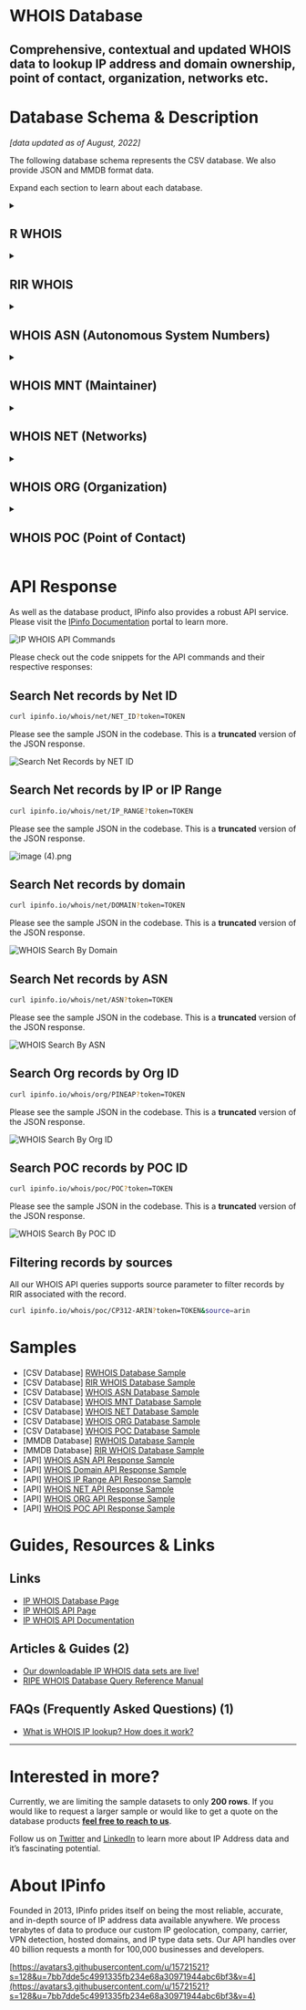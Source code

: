 # WHOIS Database

## Comprehensive, contextual and updated WHOIS data to lookup IP address and domain ownership, point of contact, organization, networks etc.

# Database Schema & Description

*[data updated as of August, 2022]*

The following database schema represents the CSV database. We also provide JSON and MMDB format data.

Expand each section to learn about each database.


<details>
<summary>
<h2>R WHOIS</h2>
</summary>

Parsed and normalized data we have collected from different RIRs. We also provide additional  fields to provide context to the data.

| Field Name | Example | Data Type | Notes |
| --- | --- | --- | --- |
| `range` | 50.28.18.195 | TEXT | IP Address range/netblock |
| `id` | NETBLK-GRADOCEROPUB.50.28.18.195/32 | TEXT | Raw netblock identifier from WHOIS |
| `name` | Grado Cero Publicidad S.A. de C.V. | TEXT | Name of netblock |
| `descr` | GRADOCEROPUB-50.28.18.195 | TEXT | Description |
| `host` | rwhois.liquidweb.com:4321 | TEXT | Host information |
| `country` | MX | TEXT | ISO 3166 country code |
| `email` | webmaster@gradocero.com | TEXT | Contact email information |
| `abuse` | abuse@sourcedns.com | TEXT | Abuse email information |
| `domain` | gradocero.com | TEXT | Domain associated with the netblock |
| `countr`y.1 | MX | TEXT | Secondary country information |
| `city` | Naucalpan de Juarez | TEXT | City information |
| `street` | Calle Andes #46 | TEXT | Street information |
| `postal` | 53125 | TEXT | Postal Code information |
| `updated` | 2021-01-26 00:00:00 | TEXT | Update date in the WHOIS registry |
| `imported` | 2021-01-27 04:44:47.206483 | TEXT | Imported date in the WHOIS registry |

</details>

<details>
<summary>
<h2>RIR WHOIS</h2>
</summary>

RIR WHOIS data is created by parsing IP WHOIS data from the regional Internet Registries. Aside from normalizing and structuring the data from different RIR, we include additional contexts and insights.

<!-- Need to add the Data Type for this -->
| Field Name | Example | Data Type | Notes |
| --- | --- | --- | --- |
| `range` | 45.142.160.224-45.142.161.255 | TEXT | IP Address range/netblock |
| `id` | PL-DOMYNET-NETWORK | TEXT | Raw netblock identifier from WHOIS |
| `name` | DomyNet Sp. z o.o. | TEXT | Name of netblock |
| `country` | PL | TEXT | ISO 3166 country code |
| `status` | ASSIGNED PA | TEXT | Range assignment type ([RIPE’s documentation](https://www.ripe.net/publications/docs/ripe-733)) |
| `tech` | PK9274-RIPE | TEXT | ID for technical contact of WHOIS record |
| `maintainer` | MNT-PL-DOMYNET-1 | TEXT | ID for contact authorized to update WHOIS record for netblock |
| `admin` | PK9274-RIPE | TEXT | ID for administrative contact of netblock |
| `source` | ripe | TEXT | RIR associated with record (RIPE, ARIN, etc.) |
| `whois_domain` | domynet.pl | TEXT | Domain name (from WHOIS entry) |
| `updated` | 2020-01-09 | TEXT | Last updated date (taken from WHOIS entry) |
| `org` | ORG-DSZO39-RIPE | TEXT | ID or name of organization responsible for netblock |
| `rdns_domain` | domynet.pl | TEXT | Domain associated with IP range (only available if a majority of IPs within range share a common reverse DNS domain) |
| `domain` | domynet.pl | TEXT | Domain associated with netblock (based on our data sets) |
| `geoloc` | 52.2260524 20.9941955 | TEXT | Latitude/longitude coordinates indicating where users of network are located |
| `org_address` | ul. Lindleya 16/301 02-013 Warszawa POLAND | TEXT | Address of the associated organization |
| `asn` | AS208348 | TEXT | Autonomous system number for organization that routes traffic for IP (based on BGP routing data) |
| `as_name` | DomyNet Sp. z o.o. | TEXT | Name of AS (based on our data sets and data processing) |
| `as_domain` | domynet.pl | TEXT | Domain of AS (based on our data sets and data processing) |
| `as_type` | isp | TEXT | ISP, business, or hosting (based on around 20 different features and our custom training set) |

</details>

<details>
<summary>
<h2>WHOIS ASN (Autonomous System Numbers)</h2>
</summary>

ASN Data matched to WHOIS data for contextual data.

| Field Name | Example | Data Type | Notes |
| --- | --- | --- | --- |
| `id` | AS3670 | TEXT | ASN information |
| `name` | Optimum Group | TEXT | Name of the netblock |
| `country` | US | TEXT | ISO 3166 country code |
| `org_id` | OPT | TEXT | Organization id of the netblock |
| `created` | 1994-06-10 | TEXT | Created date in the WHOIS registry |
| `updated` | 1995-12-08 | TEXT | Update date in the WHOIS registry |
| `source` | arin | TEXT | RIR associated with the record |
| `raw` | ASHandle: AS3670 OrgID: PT A... | TEXT | Raw data field |

</details>

<details>
<summary>
<h2>WHOIS MNT (Maintainer)</h2>
</summary>

| Field Name | Example | Data Type | Notes |
| --- | --- | --- | --- |
| `id` | NETFIL-MNT | TEXT | ID for the contact authorized to update record |
| `name` | NETFIL SRL BULEVARDUL RACOTEANU NR.163A FILI... | TEXT | Name and information of the mnt contact |
| `admin_id` | VD1057-RIPE | TEXT | Administrative contact id of the netblock |
| `tech_id` | VD1057-RIPE | TEXT | Technical contact id of the netblock |
| `org_id` | ORG-NS89-RIPE | TEXT | Organization responsible for the netblock |
| `created` | 2010-04-14 | TEXT | Created date in the WHOIS registry |
| `updated` | 2010-04-14 | TEXT | Updated date in the WHOIS registry |
| `source` | ripe | TEXT | RIR associated with the record |
| `raw` | mntner: NETFIL-MNT descr: NE... | TEXT | Raw data field |

`updated` and `created` values can be set to `datetime` data type.

</details>



<details>
<summary>
<h2>WHOIS NET (Networks)</h2>
</summary>

Network information from WHOIS registry  

| Field Name | Example | Data Type | Notes |
| --- | --- | --- | --- |
| `range` | 148.59.204.0/23 | TEXT | Netblock range |
| `id` | IN | TEXT | Raw netblock identifier from WHOIS |
| `name` | iTel Networks Inc | TEXT | Name of the netblock |
| `country` | CA | TEXT | ISO 3166 country code |
| `domain` | itel.com | TEXT | Domain associated with the netblock |
| `org_id` | IN | TEXT | Organization id of the netblock in the RIR db |
| `status` | ALLOCATION | TEXT | Range assignment type (see details) |
| `tech_id` | ABO24-ARIN JONAS30-ARIN RINKD-ARIN TRIGG15-... | TEXT | ID for technical contact |
| `mnt_id` | ITELN-ARIN | TEXT | ID for contact authorized to update the record |
| `admin_id` | RINKD-ARIN | TEXT | Administrative contact id of the netblock |
| `abuse_id` | ABUSE3422-ARIN | TEXT | Abuse contact id of the netblock |
| `created` | 2016-10-07 | TEXT | Created date in the WHOIS registry |
| `updated` | 2016-10-07 | TEXT | Updated date in the WHOIS registry |
| `source` | arin | TEXT | RIR associated with the record |
| `raw` | NetHandle: NET-148-59-204-0-1 OrgID: ... | TEXT | Raw data field |

`updated` and `created` values can be set to `datetime` data type.

</details>


<details>
<summary>
<h2>WHOIS ORG (Organization)</h2>
</summary>

Organization information from WHOIS registry

| Field Name | Example | Data Type | Notes |
| --- | --- | --- | --- |
| `id` | CTC-7 | TEXT | ID of the organization responsible for the netblock |
| `name` | Communications Technology Center | TEXT | Name of the organization responsible for the netblock |
| `address` |  | TEXT | Address information of the organization |
| `street` | IT Division PO Box 42495 | TEXT | Street address information of the organization |
| `city` | Olympia | TEXT | City of the organization |
| `state` | WA | TEXT | State / Region of the organization |
| `postalcode` | 98504-2495 | TEXT | Postal code information of the organization |
| `country` | US | TEXT | ISO 3166 country code |
| `admin_id` | NIEDK-ARIN | TEXT | Administrative contact id of the netblock |
| `tech_id` | NIEDK-ARIN | TEXT | Technical contact ID of the netblock |
| `abuse_id` | ABUSE135-ARIN NIEDK-ARIN | TEXT | Abuse contact ID of the netblock |
| `mnt_id` | NIEDK-ARIN | TEXT | ID for the contact authorized to update record |
| `email` |  | TEXT | Email information of the organization |
| `domain` | sbctc.edu | TEXT | Domain associated with the netblock |
| `created` | 1994-04-19 | TEXT | Created date in the WHOIS registry |
| `updated` | 2015-11-24 | TEXT | Updated date in the WHOIS registry |
| `source` | arin | TEXT | RIR associated with the record |
| `raw` | OrgID: CTC-7 OrgName: Communi... | TEXT | Raw data field |

`updated` and `created` values can be set to `datetime` data type.

</details>


<details>
<summary>
<h2>WHOIS POC (Point of Contact)</h2>
</summary>

WHOIS database registry from point of contact

| Field Name | Example | Data Type | Notes |
| --- | --- | --- | --- |
| `id` | TRONT-ARIN | TEXT | ID of the netblock owner |
| `name` | Matthew Tront | TEXT | Name of the point of contact of the organization responsible for the netblock |
| `mobilephone` | +1-302-521-3780 | TEXT | Organizational mobile phone number of the point of contact |
| `officephone` | +1-215-873-2200 | TEXT | Organizational office phone number of the point of contact |
| `fax` | +1-215-645-0383 | TEXT | Organizational fax number of the point of contact |
| `address` | US, PA, Philadelphia, 456 North 5th St., 19123 | TEXT | Address of the point of contact of the netblock owner |
| `country` | US | TEXT | ISO 3166 country code |
| `email` | mtront@destcorp.com | TEXT | Email of the point of contact of the netblock owner |
| `abuse_email` | mtront@destcorp.com | TEXT | Abuse contact of the point of contact of the netblock owner |
| `created` | 2014-11-12 | TEXT | Created date in the WHOIS registry |
| `updated` | 2014-11-12 | TEXT | Updated date in the WHOIS registry |
| `source` | arin | TEXT | RIR associated with the record |
| `raw` | POCHandle: TRONT-ARIN IsRole: … | TEXT | Raw data field |

`updated` and `created` values can be set to `datetime` data type.

</details>

# API Response

As well as the database product, IPinfo also provides a robust API service. Please visit the [IPinfo Documentation](https://ipinfo.io/developers) portal to learn more.

![IP WHOIS API Commands](../assets/whois_api_command.png)

Please check out the code snippets for the API commands and their respective responses:

## Search Net records by Net ID

```bash
curl ipinfo.io/whois/net/NET_ID?token=TOKEN
```

Please see the sample JSON in the codebase. This is a **truncated** version of the JSON response.

![Search Net Records by NET ID](../assets/whois_search_by_net_id.png) 

## **Search Net records by IP or IP Range**

```bash
curl ipinfo.io/whois/net/IP_RANGE?token=TOKEN
```

Please see the sample JSON in the codebase. This is a **truncated** version of the JSON response.

![image (4).png](../assets/whois_search_by_ip.png) 

## **Search Net records by domain**

```bash
curl ipinfo.io/whois/net/DOMAIN?token=TOKEN
```

Please see the sample JSON in the codebase. This is a **truncated** version of the JSON response.

![WHOIS Search By Domain](../assets/whois_search_by_domain.png) 

## **Search Net records by ASN**

```bash
curl ipinfo.io/whois/net/ASN?token=TOKEN
```

Please see the sample JSON in the codebase. This is a **truncated** version of the JSON response.

![WHOIS Search By ASN](../assets/whois_search_by_asn.png)

## **Search Org records by Org ID**

```bash
curl ipinfo.io/whois/org/PINEAP?token=TOKEN
```

Please see the sample JSON in the codebase. This is a **truncated** version of the JSON response.

![WHOIS Search By Org ID](../assets/whois_search_by_org_id.png) 

## **Search POC records by POC ID**

```bash
curl ipinfo.io/whois/poc/POC?token=TOKEN
```

Please see the sample JSON in the codebase. This is a **truncated** version of the JSON response.

![WHOIS Search By POC ID](../assets/whois_search_by_poc_id.png)

## Filtering records by sources

All our WHOIS API queries supports source parameter to filter records by RIR associated with the record.

```bash
curl ipinfo.io/whois/poc/CP312-ARIN?token=TOKEN&source=arin
```

# Samples

- [CSV Database] [RWHOIS Database Sample](/WHOIS/rwhois_sample.csv)
- [CSV Database] [RIR WHOIS Database Sample](/WHOIS/whois_rir_sample.csv)
- [CSV Database] [WHOIS ASN Database Sample](/WHOIS/whois_asn_sample.csv)
- [CSV Database] [WHOIS MNT Database Sample](/WHOIS/whois_mnt_sample.csv)
- [CSV Database] [WHOIS NET Database Sample](/WHOIS/whois_net_sample.csv)
- [CSV Database] [WHOIS ORG Database Sample](/WHOIS/whois_org_sample.csv)
- [CSV Database] [WHOIS POC Database Sample](/WHOIS/whois_poc_sample.csv)
- [MMDB Database] [RWHOIS Database Sample](/WHOIS/rwhois_sample.mmdb)
- [MMDB Database] [RIR WHOIS Database Sample](/WHOIS/whois_rir_sample.mmdb)
- [API] [WHOIS ASN API Response Sample](/WHOIS/API/whois_asn_api_sample.json)
- [API] [WHOIS Domain API Response Sample](/WHOIS/API/whois_domain_api_sample.json)
- [API] [WHOIS IP Range API Response Sample](/WHOIS/API/whois_ip_range_api_sample.json)
- [API] [WHOIS NET API Response Sample](/WHOIS/API/whois_net_api_sample.json)
- [API] [WHOIS ORG API Response Sample](/WHOIS/API/whois_org_api_sample.json)
- [API] [WHOIS POC API Response Sample](/WHOIS/API/whois_poc_api_sample.json)
 

# Guides, Resources & Links

## Links

- [IP WHOIS Database Page](https://ipinfo.io/products/ip-whois-data-download)
- [IP WHOIS API Page](https://ipinfo.io/products/whois-api)
- [IP WHOIS API Documentation](https://ipinfo.io/developers/whois)

## Articles & Guides (2)

- [Our downloadable IP WHOIS data sets are live!](https://ipinfo.io/blog/our-downloadable-ip-whois-data-sets-are-live)
- [RIPE WHOIS Database Query Reference Manual](https://www.ripe.net/publications/docs/ripe-358)

## FAQs (Frequently Asked Questions) (1)

- [What is WHOIS IP lookup? How does it work?](https://ipinfo.io/faq/article/73-what-is-whois-ip-lookup-how-does-it-work)

---

# Interested in more?

Currently, we are limiting the sample datasets to only **200 rows**. If you would like to request a larger sample or would like to get a quote on the database products **[feel free to reach to us](https://ipinfo.io/products/ip-database-download#request_form)**.

Follow us on [Twitter](https://twitter.com/ipinfoio) and [LinkedIn](https://www.linkedin.com/company/ipinfo/) to learn more about IP Address data and it’s fascinating potential.

# About IPinfo

Founded in 2013, IPinfo prides itself on being the most reliable, accurate, and in-depth source of IP address data available anywhere. We process terabytes of data to produce our custom IP geolocation, company, carrier, VPN detection, hosted domains, and IP type data sets. Our API handles over 40 billion requests a month for 100,000 businesses and developers.

[https://avatars3.githubusercontent.com/u/15721521?s=128&u=7bb7dde5c4991335fb234e68a30971944abc6bf3&v=4](https://avatars3.githubusercontent.com/u/15721521?s=128&u=7bb7dde5c4991335fb234e68a30971944abc6bf3&v=4)